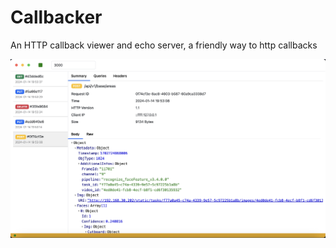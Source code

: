 # Callbacker

An HTTP callback viewer and echo server, a friendly way to http callbacks

![](./docs/img.jpeg)